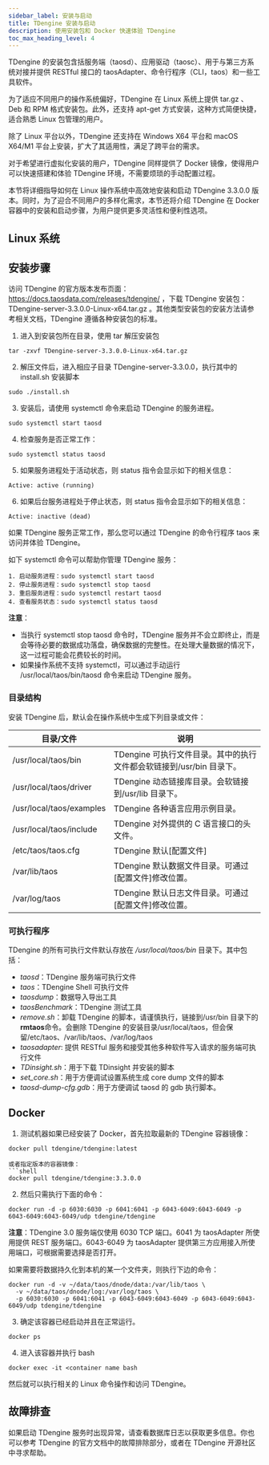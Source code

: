 ```yaml
---
sidebar_label: 安装与启动
title: TDengine 安装与启动
description: 使用安装包和 Docker 快速体验 TDengine
toc_max_heading_level: 4
---
```


TDengine 的安装包含括服务端（taosd）、应用驱动（taosc）、用于与第三方系统对接并提供 RESTful 接口的 taosAdapter、命令行程序（CLI，taos）和一些工具软件。

为了适应不同用户的操作系统偏好，TDengine 在 Linux 系统上提供 tar.gz 、 Deb 和 RPM 格式安装包。此外，还支持 apt-get 方式安装，这种方式简便快捷，适合熟悉 Linux 包管理的用户。

除了 Linux 平台以外，TDengine 还支持在 Windows X64 平台和 macOS X64/M1 平台上安装，扩大了其适用性，满足了跨平台的需求。

对于希望进行虚拟化安装的用户，TDengine 同样提供了 Docker 镜像，使得用户可以快速搭建和体验 TDengine 环境，不需要烦琐的手动配置过程。

本节将详细指导如何在 Linux 操作系统中高效地安装和启动 TDengine 3.3.0.0 版本。同时，为了迎合不同用户的多样化需求，本节还将介绍 TDengine 在 Docker 容器中的安装和启动步骤，为用户提供更多灵活性和便利性选项。

##  Linux 系统

## 安装步骤

访问 TDengine 的官方版本发布页面：https://docs.taosdata.com/releases/tdengine/ ，下载 TDengine 安装包：TDengine-server-3.3.0.0-Linux-x64.tar.gz 。其他类型安装包的安装方法请参考相关文档，TDengine 遵循各种安装包的标准。

1. 进入到安装包所在目录，使用 tar 解压安装包
```shell
tar -zxvf TDengine-server-3.3.0.0-Linux-x64.tar.gz
```

2. 解压文件后，进入相应子目录 TDengine-server-3.3.0.0，执行其中的 install.sh 安装脚本
```shell
sudo ./install.sh
```

3. 安装后，请使用 systemctl 命令来启动 TDengine 的服务进程。
```shell
sudo systemctl start taosd
```

4. 检查服务是否正常工作：
```shell
sudo systemctl status taosd
```

5. 如果服务进程处于活动状态，则 status 指令会显示如下的相关信息：
```shell
Active: active (running)
```

6. 如果后台服务进程处于停止状态，则 status 指令会显示如下的相关信息：
```shell
Active: inactive (dead)
```

如果 TDengine 服务正常工作，那么您可以通过 TDengine 的命令行程序 taos 来访问并体验 TDengine。

如下 systemctl 命令可以帮助你管理 TDengine 服务：
```shell
1. 启动服务进程：sudo systemctl start taosd
2. 停止服务进程：sudo systemctl stop taosd
3. 重启服务进程：sudo systemctl restart taosd
4. 查看服务状态：sudo systemctl status taosd
```

**注意**：
- 当执行 systemctl stop taosd 命令时，TDengine 服务并不会立即终止，而是会等待必要的数据成功落盘，确保数据的完整性。在处理大量数据的情况下，这一过程可能会花费较长的时间。
- 如果操作系统不支持 systemctl，可以通过手动运行 /usr/local/taos/bin/taosd 命令来启动 TDengine 服务。


### 目录结构

安装 TDengine 后，默认会在操作系统中生成下列目录或文件：

| 目录/文件                 | 说明                                                                 |
| ------------------------- | -------------------------------------------------------------------- |
| /usr/local/taos/bin       | TDengine 可执行文件目录。其中的执行文件都会软链接到/usr/bin 目录下。 |
| /usr/local/taos/driver    | TDengine 动态链接库目录。会软链接到/usr/lib 目录下。                 |
| /usr/local/taos/examples  | TDengine 各种语言应用示例目录。                                      |
| /usr/local/taos/include   | TDengine 对外提供的 C 语言接口的头文件。                             |
| /etc/taos/taos.cfg        | TDengine 默认[配置文件]                                              |
| /var/lib/taos             | TDengine 默认数据文件目录。可通过[配置文件]修改位置。                |
| /var/log/taos             | TDengine 默认日志文件目录。可通过[配置文件]修改位置。                |

### 可执行程序

TDengine 的所有可执行文件默认存放在 _/usr/local/taos/bin_ 目录下。其中包括：

- _taosd_：TDengine 服务端可执行文件
- _taos_：TDengine Shell 可执行文件
- _taosdump_：数据导入导出工具
- _taosBenchmark_：TDengine 测试工具
- _remove.sh_：卸载 TDengine 的脚本，请谨慎执行，链接到/usr/bin 目录下的**rmtaos**命令。会删除 TDengine 的安装目录/usr/local/taos，但会保留/etc/taos、/var/lib/taos、/var/log/taos
- _taosadapter_: 提供 RESTful 服务和接受其他多种软件写入请求的服务端可执行文件
- _TDinsight.sh_：用于下载 TDinsight 并安装的脚本
- _set_core.sh_：用于方便调试设置系统生成 core dump 文件的脚本
- _taosd-dump-cfg.gdb_：用于方便调试 taosd 的 gdb 执行脚本。

## Docker

1. 测试机器如果已经安装了 Docker，首先拉取最新的 TDengine 容器镜像：
```shell
docker pull tdengine/tdengine:latest

或者指定版本的容器镜像：
```shell
docker pull tdengine/tdengine:3.3.0.0
```

2. 然后只需执行下面的命令：
```shell
docker run -d -p 6030:6030 -p 6041:6041 -p 6043-6049:6043-6049 -p 6043-6049:6043-6049/udp tdengine/tdengine
```

**注意**：TDengine 3.0 服务端仅使用 6030 TCP 端口。6041 为 taosAdapter 所使用提供 REST 服务端口。6043-6049 为 taosAdapter 提供第三方应用接入所使用端口，可根据需要选择是否打开。

如果需要将数据持久化到本机的某一个文件夹，则执行下边的命令：
```shell
docker run -d -v ~/data/taos/dnode/data:/var/lib/taos \
  -v ~/data/taos/dnode/log:/var/log/taos \
  -p 6030:6030 -p 6041:6041 -p 6043-6049:6043-6049 -p 6043-6049:6043-6049/udp tdengine/tdengine
```

3. 确定该容器已经启动并且在正常运行。
```shell
docker ps
```

4. 进入该容器并执行 bash
```shell
docker exec -it <container name bash
```

然后就可以执行相关的 Linux 命令操作和访问 TDengine。

## 故障排查

如果启动 TDengine 服务时出现异常，请查看数据库日志以获取更多信息。你也可以参考 TDengine 的官方文档中的故障排除部分，或者在 TDengine 开源社区中寻求帮助。